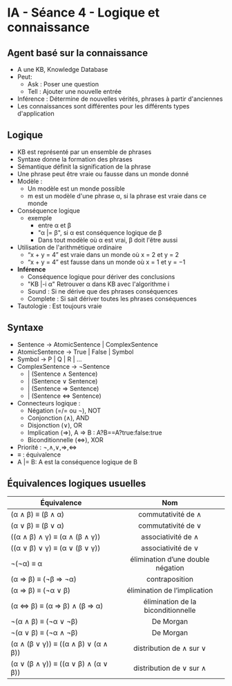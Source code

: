 IA - Séance 4 - Logique et connaissance
===============

Agent basé sur la connaissance 
-----------------------
- A une KB, Knowledge Database
- Peut: 
    - Ask : Poser une question
    - Tell : Ajouter une nouvelle entrée
- Inférence : Détermine de nouvelles vérités, phrases à partir d'anciennes
- Les connaissances sont différentes pour les différents types d'application

Logique 
------------
- KB est représenté par un ensemble de phrases
- Syntaxe donne la formation des phrases
- Sémantique définit la signification de la phrase
- Une phrase peut être vraie ou fausse dans un monde donné
- Modèle : 
    - Un modèle est un monde possible
    - m est un modèle d'une phrase α, si la phrase est vraie dans ce monde
- Conséquence logique
    - exemple 
        - entre α et β  
        -  "α |= β", si α est conséquence logique de β
        - Dans tout modèle où α est vrai, β doit l'être aussi 
- Utilisation de l'arithmétique ordinaire
    - “x + y = 4” est vraie dans un monde où x = 2 et y = 2
    - “x + y = 4” est fausse dans un monde où x = 1 et y = −1
- **Inférence**
    - Conséquence logique pour dériver des conclusions
    - "KB |-i α" Retrouver α dans KB avec l'algorithme i
    - Sound : Si ne dérive que des phrases conséquences
    - Complete : Si sait dériver toutes les phrases conséquences
- Tautologie : Est toujours vraie

Syntaxe 
-------------
- Sentence → AtomicSentence | ComplexSentence
- AtomicSentence → True | False | Symbol
- Symbol → P | Q | R | ...
- ComplexSentence → ¬Sentence
    - | (Sentence ∧ Sentence)
    - | (Sentence ∨ Sentence)
    - | (Sentence ⇒ Sentence)
    - | (Sentence ⇔ Sentence)
- Connecteurs logique : 
    - Négation (=/= ou ¬), NOT
    - Conjonction (∧), AND 
    - Disjonction (∨), OR
    - Implication (⇒), A ⇒ B : A?B==A?true:false:true 
    - Biconditionnelle (⇔), XOR
- Priorité :  ¬,∧,∨,⇒,⇔
- ≡ : équivalence
- A |= B: A est la conséquence logique de B 


Équivalences logiques usuelles
-------------------

| Équivalence   |     Nom         |
| --- | :---: |
| (α ∧ β) ≡ (β ∧ α) | commutativité de ∧ |
| (α ∨ β) ≡ (β ∨ α) | commutativité de ∨ |
| ((α ∧ β) ∧ γ) ≡ (α ∧ (β ∧ γ)) | associativité de ∧ |
| ((α ∨ β) ∨ γ) ≡ (α ∨ (β ∨ γ)) | associativité de ∨ |
| ¬(¬α) ≡ α | élimination d’une double négation |
| (α ⇒ β) ≡ (¬β ⇒ ¬α) | contraposition |
| (α ⇒ β) ≡ (¬α ∨ β) | élimination de l’implication |
| (α ⇔ β) ≡ (α ⇒ β) ∧ (β ⇒ α) | élimination de la biconditionnelle |
| ¬(α ∧ β) ≡ (¬α ∨ ¬β) | De Morgan |
| ¬(α ∨ β) ≡ (¬α ∧ ¬β) | De Morgan |
| (α ∧ (β ∨ γ)) ≡ ((α ∧ β) ∨ (α ∧ β)) | distribution de ∧ sur ∨ |
| (α ∨ (β ∧ γ)) ≡ ((α ∨ β) ∧ (α ∨ β)) | distribution de ∨ sur ∧ |
